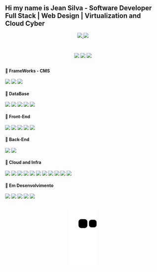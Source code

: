 ## Hi my name is Jean Silva - Software Developer Full Stack | Web Design | Virtualization and Cloud Cyber

<div align="center">
  <a href="https://github.com/jeanasilva">
  <img height="180em" src="https://github-readme-stats.vercel.app/api?username=jeanasilva&show_icons=true&theme=dark&include_all_commits=true&count_private=true"/>
  <img height="180em" src="https://github-readme-stats.vercel.app/api/top-langs/?username=jeanasilva&layout=compact&langs_count=7&theme=dark"/>
</div>
<div style="display: inline_block"><br>
  
</div>
  
  ##
 
<div align="center"> 
  <a href="https://instagram.com/jean.asilva" target="_blank"><img src="https://img.shields.io/badge/-Instagram-%23E4405F?style=for-the-badge&logo=instagram&logoColor=white" target="_blank"></a>
  <a href = "mailto:jeansoftware67@gmail.com"><img src="https://img.shields.io/badge/-Gmail-%23333?style=for-the-badge&logo=gmail&logoColor=white" target="_blank"></a>
  <a href="https://www.linkedin.com/in/jeansilvaa" target="_blank"><img src="https://img.shields.io/badge/-LinkedIn-%230077B5?style=for-the-badge&logo=linkedin&logoColor=white" target="_blank"></a> 
  
   ## 
  <h4 align="left"> 
    <g-emoji class="g-emoji" alias="orange_book" fallback-src="https://github.githubassets.com/images/icons/emoji/unicode/1f4d9.png">📙</g-emoji>
    FrameWorks - CMS
  </h4>
   <div align="left"> 
    <img src="https://img.shields.io/badge/Laravel-FF2D20?style=for-the-badge&logo=laravel&logoColor=white" target="_blank">
    <img src="https://img.shields.io/badge/Wordpress-21759B?style=for-the-badge&logo=wordpress&logoColor=white" target="_blank">
    <img src="https://img.shields.io/badge/Joomla-5091CD?style=for-the-badge&logo=joomla&logoColor=white" target="_blank">
  </div>
  
  <h4 align="left"> 
    <g-emoji class="g-emoji" alias="orange_book" fallback-src="https://github.githubassets.com/images/icons/emoji/unicode/1f4d9.png">📙</g-emoji>
    DataBase
  </h4>
  <div align="left"> 
    <img src="https://img.shields.io/badge/MySQL-00000F?style=for-the-badge&logo=mysql&logoColor=white" target="_blank">
    <img src="https://img.shields.io/badge/PostgreSQL-316192?style=for-the-badge&logo=postgresql&logoColor=white" target="_blank">
    <img src="https://img.shields.io/badge/SQLite-07405E?style=for-the-badge&logo=sqlite&logoColor=white" target="_blank">
    <img src="https://img.shields.io/badge/Oracle-F80000?style=for-the-badge&logo=Oracle&logoColor=white" target="_blank">
    <img src="https://img.shields.io/badge/MongoDB-4EA94B?style=for-the-badge&logo=mongodb&logoColor=white" target="_blank">
  </div>
  
  <h4 align="left"> 
    <g-emoji class="g-emoji" alias="orange_book" fallback-src="https://github.githubassets.com/images/icons/emoji/unicode/1f4d9.png">📙</g-emoji>
     Front-End
  </h4>
  <div align="left"> 
    <img src="https://img.shields.io/badge/JavaScript-F7DF1E?style=for-the-badge&logo=javascript&logoColor=black" target="_blank">
    <img src="https://img.shields.io/badge/HTML5-E34F26?style=for-the-badge&logo=html5&logoColor=white" target="_blank">
    <img src="https://img.shields.io/badge/CSS3-1572B6?style=for-the-badge&logo=css3&logoColor=white" target="_blank">
    <img src="https://img.shields.io/badge/Vue.js-35495E?style=for-the-badge&logo=vue.js&logoColor=4FC08D" target="_blank">
    <img src="https://img.shields.io/badge/Bootstrap-563D7C?style=for-the-badge&logo=bootstrap&logoColor=white" target="_blank">
  </div>
  
  <h4 align="left"> 
    <g-emoji class="g-emoji" alias="orange_book" fallback-src="https://github.githubassets.com/images/icons/emoji/unicode/1f4d9.png">📙</g-emoji>
     Back-End
  </h4>
  <div align="left"> 
    <img src="https://img.shields.io/badge/PHP-777BB4?style=for-the-badge&logo=php&logoColor=white" target="_blank">
    <img src="https://img.shields.io/badge/Node.js-43853D?style=for-the-badge&logo=node.js&logoColor=white" target="_blank">
  </div>
  
  <h4 align="left"> 
    <g-emoji class="g-emoji" alias="orange_book" fallback-src="https://github.githubassets.com/images/icons/emoji/unicode/1f4d9.png">📙</g-emoji>
    Cloud and Infra
  </h4>
  <div align="left"> 
    <img src="https://img.shields.io/badge/Amazon_AWS-232F3E?style=for-the-badge&logo=amazon-aws&logoColor=white" target="_blank">
    <img src="https://img.shields.io/badge/Google_Cloud-4285F4?style=for-the-badge&logo=google-cloud&logoColor=white" target="_blank">
    <img src="https://img.shields.io/badge/Microsoft_Azure-0089D6?style=for-the-badge&logo=microsoft-azure&logoColor=white" target="_blank">
    <img src="https://img.shields.io/badge/Cloudflare-F38020?style=for-the-badge&logo=Cloudflare&logoColor=white" target="_blank">
    <img src="https://img.shields.io/badge/Digital_Ocean-0080FF?style=for-the-badge&logo=DigitalOcean&logoColor=white" target="_blank">
    <img src="https://img.shields.io/badge/Linode-00A95C?style=for-the-badge&logo=Linode&logoColor=white" target="_blank">
    <img src="https://img.shields.io/badge/Vercel-000000?style=for-the-badge&logo=vercel&logoColor=white" target="_blank">
    <img src="https://img.shields.io/badge/Apache-CA2136?style=for-the-badge&logo=apache&logoColor=white" target="_blank">
    <img src="https://img.shields.io/badge/Nginx-009639?style=for-the-badge&logo=nginx&logoColor=white" target="_blank">
    <img src="https://img.shields.io/badge/Git-E34F26?style=for-the-badge&logo=git&logoColor=white" target="_blank">
    <img src="hhttps://img.shields.io/badge/Linux-E34F26?style=for-the-badge&logo=linux&logoColor=black" target="_blank">
  </div>
  
   <h4 align="left"> 
    <g-emoji class="g-emoji" alias="orange_book" fallback-src="https://github.githubassets.com/images/icons/emoji/unicode/1f4d9.png">📙</g-emoji>
    Em Desenvolvimento
  </h4>
  <div align="left"> 
    <img src="https://img.shields.io/badge/Visual_Studio-5C2D91?style=for-the-badge&logo=visual%20studio&logoColor=white" target="_blank">
    <img src="https://img.shields.io/badge/Flask-000000?style=for-the-badge&logo=flask&logoColor=white" target="_blank">
    <img src="https://img.shields.io/badge/Django-092E20?style=for-the-badge&logo=django&logoColor=white" target="_blank">
    <img src="https://img.shields.io/badge/Python-14354C?style=for-the-badge&logo=python&logoColor=white" target="_blank">
    <img src="https://img.shields.io/badge/Java-ED8B00?style=for-the-badge&logo=java&logoColor=white" target="_blank">
  </div>
  
  
  
  
    
   ##
  

 
  ![Snake animation](https://github.com/rafaballerini/rafaballerini/blob/output/github-contribution-grid-snake.svg)
 
</div>
